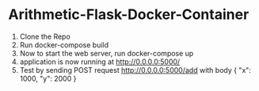 # Arithmetic-Flask-Docker-Container

1. Clone the Repo
2. Run docker-compose build
3. Now to start the web server, run docker-compose up
4. application is now running at http://0.0.0.0:5000/
5. Test by sending POST request  http://0.0.0.0:5000/add with body { "x": 1000,	"y": 2000 }
